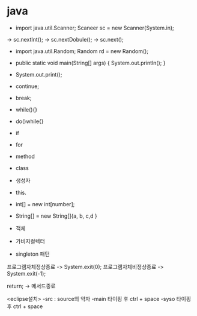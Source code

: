 # java
- import java.util.Scanner;
    Scaneer sc = new Scanner(System.in);

-> sc.nextInt();
-> sc.nextDobule();
-> sc.next();

- import java.util.Random;
    Random rd = new Random();
    
- public static void main(String[] args) {
    System.out.println();
  }
  
- System.out.print();

- continue;
- break;
- while(){}
- do()while{}
- if
- for
- method
- class
- 생성자
- this.
- int[] = new int[number];
- String[] = new String[]{a, b, c,d }
- 객체
- 가비지컬렉터
- singleton 패턴

프로그램자체정상종료 -> System.exit(0);
프로그램자체비정상종료 -> System.exit(-1);

return; -> 메서드종료 


<eclipse설치>
-src : source의 약자
-main 타이핑 후 ctrl + space
-syso 타이핑 후 ctrl + space

